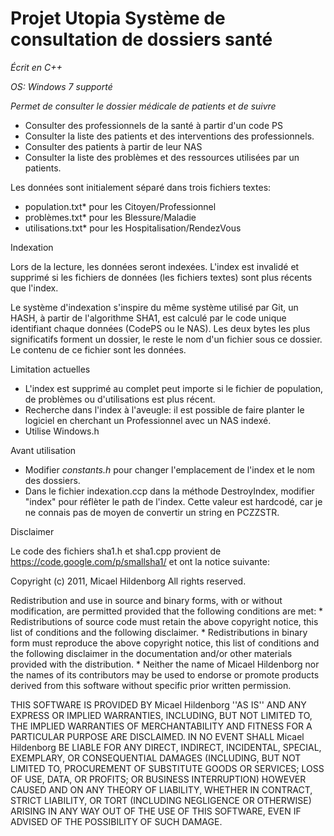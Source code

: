 Projet Utopia
Système de consultation de dossiers santé
=======
*Écrit en C++*

*OS: Windows 7 supporté*

*Permet de consulter le dossier médicale de patients et de suivre*

  * Consulter des professionnels de la santé à partir d'un code PS
  * Consulter la liste des patients et des interventions des professionnels.
  * Consulter des patients à partir de leur NAS
  * Consulter la liste des problèmes et des ressources utilisées par un patients.
  
Les données sont initialement séparé dans trois fichiers textes: 

  * population.txt* pour les Citoyen/Professionnel
  * problèmes.txt* pour les Blessure/Maladie
  * utilisations.txt* pour les Hospitalisation/RendezVous
  

Indexation

Lors de la lecture, les données seront indexées. L'index est invalidé et supprimé si les fichiers de données (les fichiers textes) sont plus récents que l'index.

Le système d'indexation s'inspire du même système utilisé par Git, un HASH, à partir de l'algorithme SHA1, est calculé par le code unique identifiant chaque données (CodePS ou le NAS). Les deux bytes les plus significatifs forment un dossier, le reste le nom d'un fichier sous ce dossier. Le contenu de ce fichier sont les données.

Limitation actuelles

* L'index est supprimé au complet peut importe si le fichier de population, de problèmes ou d'utilisations est plus récent.
* Recherche dans l'index à l'aveugle: il est possible de faire planter le logiciel en cherchant un Professionnel avec un NAS indexé.
* Utilise Windows.h


Avant utilisation

* Modifier *constants.h* pour changer l'emplacement de l'index et le nom des dossiers. 
* Dans le fichier indexation.ccp dans la méthode DestroyIndex, modifier "index" pour réflèter le path de l'index.
Cette valeur est hardcodé, car je ne connais pas de moyen de convertir un string en PCZZSTR.

Disclaimer

Le code des fichiers sha1.h et sha1.cpp provient de https://code.google.com/p/smallsha1/ et ont la notice suivante:

 Copyright (c) 2011, Micael Hildenborg
 All rights reserved.

 Redistribution and use in source and binary forms, with or without
 modification, are permitted provided that the following conditions are met:
    * Redistributions of source code must retain the above copyright
      notice, this list of conditions and the following disclaimer.
    * Redistributions in binary form must reproduce the above copyright
      notice, this list of conditions and the following disclaimer in the
      documentation and/or other materials provided with the distribution.
    * Neither the name of Micael Hildenborg nor the
      names of its contributors may be used to endorse or promote products
      derived from this software without specific prior written permission.

 THIS SOFTWARE IS PROVIDED BY Micael Hildenborg ''AS IS'' AND ANY
 EXPRESS OR IMPLIED WARRANTIES, INCLUDING, BUT NOT LIMITED TO, THE IMPLIED
 WARRANTIES OF MERCHANTABILITY AND FITNESS FOR A PARTICULAR PURPOSE ARE
 DISCLAIMED. IN NO EVENT SHALL Micael Hildenborg BE LIABLE FOR ANY
 DIRECT, INDIRECT, INCIDENTAL, SPECIAL, EXEMPLARY, OR CONSEQUENTIAL DAMAGES
 (INCLUDING, BUT NOT LIMITED TO, PROCUREMENT OF SUBSTITUTE GOODS OR SERVICES;
 LOSS OF USE, DATA, OR PROFITS; OR BUSINESS INTERRUPTION) HOWEVER CAUSED AND
 ON ANY THEORY OF LIABILITY, WHETHER IN CONTRACT, STRICT LIABILITY, OR TORT
 (INCLUDING NEGLIGENCE OR OTHERWISE) ARISING IN ANY WAY OUT OF THE USE OF THIS
 SOFTWARE, EVEN IF ADVISED OF THE POSSIBILITY OF SUCH DAMAGE.
